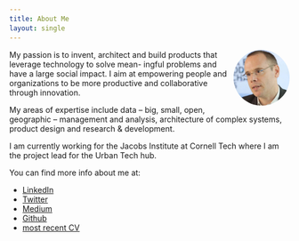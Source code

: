 ```yaml
---
title: About Me
layout: single
---
```


<img style="float: right; max-width:20%; border-radius:50%;" src="img/profile-picture.jpg">

My passion is to invent, architect and build products that leverage technology to solve mean- ingful problems and have a large social impact. I aim at empowering people and organizations to be more productive and collaborative through innovation.

My areas of expertise include data – big, small, open, geographic – management and analysis, architecture of complex systems, product design and research & development.

I am currently working for the Jacobs Institute at Cornell Tech where I am the project lead for the Urban Tech hub.

You can find more info about me at:
* [LinkedIn](https://www.linkedin.com/in/sahuguet/)
* [Twitter](https://twitter.com/sahuguet)
* [Medium](https://medium.com/@sahuguet)
* [Github](https://github.com/sahuguet)
* [most recent CV](sahuguet-cv.pdf)
